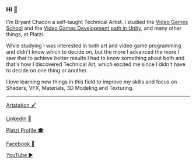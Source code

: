 ### Hi 👋

I'm Bryant Chacón a self-taught Technical Artist. I studied the [Video Games School](https://platzi.com/p/bryantchacon/ruta/42-videojuegos/diploma/detalle/) and the [Video Games Development path in Unity](https://platzi.com/p/bryantchacon/ruta/16-desarrollo-unity/diploma/detalle/), and many other things, at Platzi.

While studying I was interested in both art and video game programming and didn't know which to decide on, but the more I advanced the more I saw that to achieve better results I had to know something about both and that's how I discovered Technical Art, which excited me since I didn't have to decide on one thing or another.

I love learning new things in this field to improve my skills and focus on Shaders, VFX, Materials, 3D Modeling and Texturing.
***
[Artstation 🖌](https://www.artstation.com/bryantchacon)

[LinkedIn 📄](https://www.linkedin.com/in/bryantchacon/)

[Platzi Profile 🎓](https://platzi.com/p/bryantchacon/)

[Facebook 📘](https://www.facebook.com/bryantchacon)

[YouTube ▶](https://www.youtube.com/@bryantchacon_)
